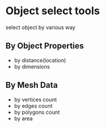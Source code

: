 
# Object select tools

select object by various way

## By Object Properties

* by distance(location)
* by dimensions

## By Mesh Data

* by vertices count
* by edges count
* by polygons count
* by area
